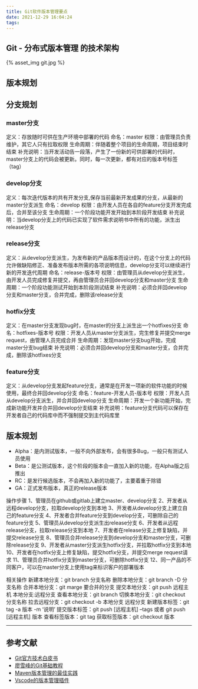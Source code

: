 ```yaml
---
title: Git软件版本管理要点
date: 2021-12-29 16:04:24
tags:
---
```

## Git - 分布式版本管理 的技术架构

{% asset_img git.jpg %}

## 版本规划

## 分支规划

### master分支

定义：存放随时可供在生产环境中部署的代码
命名：master
权限：由管理员负责维护，其它人只有拉取权限
生命周期：伴随着整个项目的生命周期，项目结束时结束
补充说明：当开发活动告一段落，产生了一份新的可供部署的代码时，master分支上的代码会被更新。同时，每一次更新，都有对应的版本号标签（tag）

### develop分支

定义：每次迭代版本的共有开发分支,保存当前最新开发成果的分支，从最新的master分支派生
命名：develop
权限：由开发人员在各自的feature分支开发完成后，合并至该分支
生命周期：一个阶段功能开发开始到本阶段开发结束
补充说明：当develop分支上的代码已实现了软件需求说明书中所有的功能，派生出release分支

### release分支

定义：从develop分支派生，为发布新的产品版本而设计的，在这个分支上的代码允许做缺陷修正、准备发布版本所需的各项说明信息，develop分支可以继续进行新的开发迭代周期
命名：release-版本号
权限：由管理员从develop分支派生，由开发人员完成修复并提交，再由管理员合并回develop分支和master分支
生命周期：一个阶段功能测试开始到本阶段测试结束
补充说明：必须合并回develop分支和master分支，合并完成，删除该release分支

### hotfix分支

定义：在master分支发现bug时，在master的分支上派生出一个hotfixes分支
命名：hotfixes-版本号
权限：开发人员从master分支派生，完生修复并提交merge request，由管理人员完成合并
生命周期：发现master分支bug开始，完成master分支bug结束
补充说明：必须合并回develop分支和master分支，合并完成，删除该hotfixes分支

### feature分支

定义：从develop分支发起feature分支，通常是在开发一项新的软件功能的时候使用，最终合并回develop分支
命名：feature-开发人员-版本号
权限：开发人员从develop分支派生，并合并回develop分支
生命周期：开发一个新功能开始，完成新功能开发并合并回develop分支结束
补充说明：feature分支代码可以保存在开发者自己的代码库中而不强制提交到主代码库里

## 版本规划

- Alpha：是内测试版本，一般不向外部发布，会有很多Bug，一般只有测试人员使用
- Beta：是公测试版本，这个阶段的版本会一直加入新的功能，在Alpha版之后推出
- RC：是发行候选版本，不会再加入新的功能了，主要着重于除错
- GA：正式发布版本，真正的release版本

操作步骤
1、管理员在github或gitlab上建立master、develop分支
2、开发者从远程develop分支，拉取develop分支到本地
3、开发者从develop分支上建立自己的feature分支
4、开发者合并feature分支到develop分支，可删除自己的feature分支
5、管理员从develop分支派生出release分支
6、开发者从远程release分支，拉取release分支到本地
7、开发者在release分支上修复缺陷，并提交release分支
8、管理员合并release分支到develop分支和master分支，可删除release分支
9、开发者从master分支派生hotfix分支，并拉取hotfix分支到本地
10、开发者在hotfix分支上修复缺陷，提交hotfix分支，并提交merge request请求
11、管理员合并hotfix分支到master分支，可删除hotfix分支
12、同一产品的不同客户，可以在master分支上使用tag来标识客户的部署版本

相关操作
新建本地分支：git branch 分支名称
删除本地分支：git branch -D 分支名称
合并本地分支：git marge 要合并的分支
提交本地分支：git push 远程主机 本地分支:远程分支
查看本地分支：git branch
切换本地分支：git checkout 分支名称
拉去远程分支：git checkout -b 本地分支 远程分支
新建版本标签：git tag -a 版本 -m ‘说明’
提交版本标签：git push [远程主机] –tags 或者 git push [远程主机] 版本
查看标签版本：git tag
获取标签版本：git checkout 版本

---
## 参考文献

- [Git官方技术白皮书](https://git-scm.com/book/zh/v2)
- [廖雪峰的Git基础教程](https://www.liaoxuefeng.com/wiki/896043488029600)
- [Maven版本管理的最佳实践](https://www.iteye.com/blog/juvenshun-376422)
- [Vscode的版本管理插件](https://code.visualstudio.com/Docs/editor/versioncontrol)
